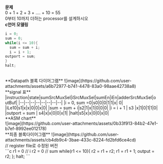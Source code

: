 **문제**<br>
0 + 1 + 2 + 3 + .... + 10 = 55<br>
0부터 10까지 더하는 processor를 설계하시오
<br>
**c언어 모델링**
```c
i = 0;
sum = 0;
while(i <= 10){
  sum = sum + i;
  i = i + 1;
outport = sum;
}
halt;
```
<br>
**Datapath 블록 다이어그램**
![image](https://github.com/user-attachments/assets/a6b72977-b741-4478-83a0-98aae42738a8)
<br>
**signal 표**
|instruction|state|sumSrcMuxSel|iSrcMuxSel|sumEn|iEn|adderSrcMuxSel|outBuf|
|--|--|--|--|--|--|--|--|
|i = 0, sum =0|s0|0|0|1|1|x| 0|
|iLe10|s1|x|x|0|0|x|0|
|sum = sum + i|s2|1|x|1|0|0|0|
|i = i + 1 | s3 |x|1|0|1|1|0|
|outport = sum | s4|x|x|0|0|x|1|
|halt|s5|x|x|0|0|x|0|
<br>
**ASM chart**
<br>
![image](https://github.com/user-attachments/assets/0b33f913-84b2-47e1-b7ef-8992ee012178)
<br>
**최종 블록다이어그램**
![image](https://github.com/user-attachments/assets/cb4db9c4-3bae-433c-8224-fd2bfd6ce4cd)
<br>
// register file로 수정된 버전
<br>
```c
r1 = 0 // i
r2 = 0 // sum
while(r1 <= 10){
  r2 = r1 + r2;
  r1 = r1 + 1;
  output = r2;
};
halt;
```
<br>
